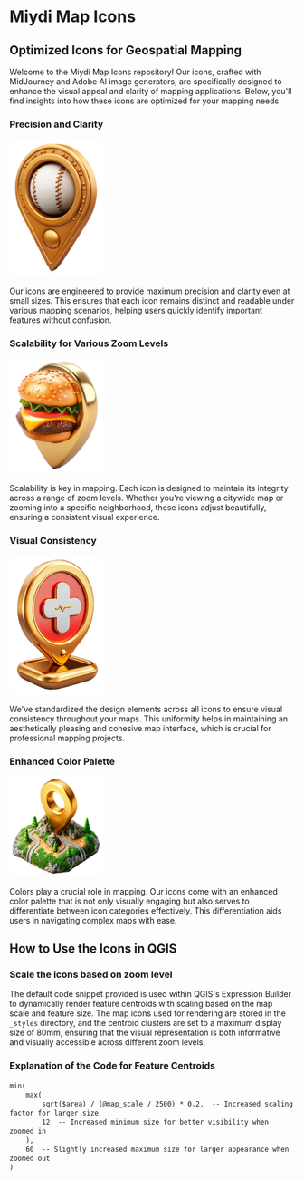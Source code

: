 # Miydi Map Icons

## Optimized Icons for Geospatial Mapping

Welcome to the Miydi Map Icons repository! Our icons, crafted with MidJourney and Adobe AI image generators, are specifically designed to enhance the visual appeal and clarity of mapping applications. Below, you'll find insights into how these icons are optimized for your mapping needs.

### Precision and Clarity

<img src="Baseball_pin_1.png" alt="Precision and Clarity" width="33%">

Our icons are engineered to provide maximum precision and clarity even at small sizes. This ensures that each icon remains distinct and readable under various mapping scenarios, helping users quickly identify important features without confusion.

### Scalability for Various Zoom Levels

<img src="food_pin_16.png" alt="Scalability" width="33%">

Scalability is key in mapping. Each icon is designed to maintain its integrity across a range of zoom levels. Whether you're viewing a citywide map or zooming into a specific neighborhood, these icons adjust beautifully, ensuring a consistent visual experience.

### Visual Consistency

<img src="Health_pin_1.png" alt="Visual Consistency" width="33%">

We've standardized the design elements across all icons to ensure visual consistency throughout your maps. This uniformity helps in maintaining an aesthetically pleasing and cohesive map interface, which is crucial for professional mapping projects.

### Enhanced Color Palette

<img src="Mountain_pin_2.png" alt="Enhanced Color Palette" width="33%">

Colors play a crucial role in mapping. Our icons come with an enhanced color palette that is not only visually engaging but also serves to differentiate between icon categories effectively. This differentiation aids users in navigating complex maps with ease.

## How to Use the Icons in QGIS

### Scale the icons based on zoom level

The default code snippet provided is used within QGIS's Expression Builder to dynamically render feature centroids with scaling based on the map scale and feature size. The map icons used for rendering are stored in the `_styles` directory, and the centroid clusters are set to a maximum display size of 80mm, ensuring that the visual representation is both informative and visually accessible across different zoom levels.

### Explanation of the Code for Feature Centroids

```plaintext
min(
    max(
        sqrt($area) / (@map_scale / 2500) * 0.2,  -- Increased scaling factor for larger size
        12  -- Increased minimum size for better visibility when zoomed in
    ),
    60  -- Slightly increased maximum size for larger appearance when zoomed out
)
